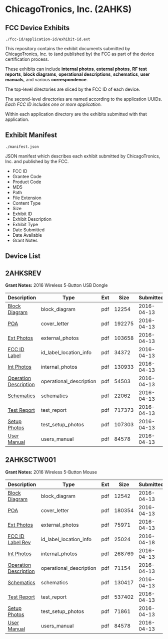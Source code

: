 # ChicagoTronics, Inc. (2AHKS)
## FCC Device Exhibits

```
./fcc-id/application-id/exhibit-id.ext
```

This repository contains the exhibit documents submitted by ChicagoTronics, Inc. to (and published by) the FCC as part of the device certification process.

These exhibits can include **internal photos**, **external photos**, **RF test reports**, **block diagrams**, **operational descriptions**, **schematics**, **user manuals**, and various **correspondence**.

The top-level directories are sliced by the FCC ID of each device.

The second-level directories are named according to the application UUIDs. *Each FCC ID includes one or more application.*

Within each application directory are the exhibits submitted with that application. 

## Exhibit Manifest

```
./manifest.json
```

JSON manifest which describes each exhibit submitted by ChicagoTronics, Inc. and published by the FCC.

- FCC ID
- Grantee Code
- Product Code
- MD5
- Path
- File Extension
- Content Type
- Size
- Exhibit ID
- Exhibit Description
- Exhibit Type
- Date Submitted
- Date Available
- Grant Notes

## Device List
## 2AHKSREV
**Grant Notes:** 2016 Wireless 5-Button USB Dongle

| Description | Type | Ext | Size | Submitted | Available |
| ----------- | ---- | --- | ---- | --------- | --------- |
| [Block Diagram](2AHKSREV/8b409b75b4a86a5cca1a3adfd8cbb214/2958525.pdf) | block_diagram | pdf | 12254 | 2016-04-13 | 2016-04-13 |
| [POA](2AHKSREV/8b409b75b4a86a5cca1a3adfd8cbb214/2958524.pdf) | cover_letter | pdf | 192275 | 2016-04-13 | 2016-04-13 |
| [Ext Photos](2AHKSREV/8b409b75b4a86a5cca1a3adfd8cbb214/2958526.pdf) | external_photos | pdf | 103658 | 2016-04-13 | 2016-04-13 |
| [FCC ID Label](2AHKSREV/8b409b75b4a86a5cca1a3adfd8cbb214/2958527.pdf) | id_label_location_info | pdf | 34372 | 2016-04-13 | 2016-04-13 |
| [Int Photos](2AHKSREV/8b409b75b4a86a5cca1a3adfd8cbb214/2958528.pdf) | internal_photos | pdf | 130933 | 2016-04-13 | 2016-04-13 |
| [Operation Description](2AHKSREV/8b409b75b4a86a5cca1a3adfd8cbb214/2958529.pdf) | operational_description | pdf | 54503 | 2016-04-13 | 2016-04-13 |
| [Schematics](2AHKSREV/8b409b75b4a86a5cca1a3adfd8cbb214/2958530.pdf) | schematics | pdf | 22062 | 2016-04-13 | 2016-04-13 |
| [Test Report](2AHKSREV/8b409b75b4a86a5cca1a3adfd8cbb214/2958531.pdf) | test_report | pdf | 717373 | 2016-04-13 | 2016-04-13 |
| [Setup Photos](2AHKSREV/8b409b75b4a86a5cca1a3adfd8cbb214/2958532.pdf) | test_setup_photos | pdf | 107303 | 2016-04-13 | 2016-04-13 |
| [User Manual](2AHKSREV/8b409b75b4a86a5cca1a3adfd8cbb214/2958533.pdf) | users_manual | pdf | 84578 | 2016-04-13 | 2016-04-13 |
## 2AHKSCTW001
**Grant Notes:** 2016 Wireless 5-Button Mouse

| Description | Type | Ext | Size | Submitted | Available |
| ----------- | ---- | --- | ---- | --------- | --------- |
| [Block Diagram](2AHKSCTW001/5ac9bb936681e6745789038954f18137/2958535.pdf) | block_diagram | pdf | 12542 | 2016-04-13 | 2016-04-13 |
| [POA](2AHKSCTW001/5ac9bb936681e6745789038954f18137/2958534.pdf) | cover_letter | pdf | 180354 | 2016-04-13 | 2016-04-13 |
| [Ext Photos](2AHKSCTW001/5ac9bb936681e6745789038954f18137/2958536.pdf) | external_photos | pdf | 75971 | 2016-04-13 | 2016-04-13 |
| [FCC ID Label Rev](2AHKSCTW001/5ac9bb936681e6745789038954f18137/2962059.pdf) | id_label_location_info | pdf | 25024 | 2016-04-18 | 2016-04-13 |
| [Int Photos](2AHKSCTW001/5ac9bb936681e6745789038954f18137/2958538.pdf) | internal_photos | pdf | 268769 | 2016-04-13 | 2016-04-13 |
| [Operation Description](2AHKSCTW001/5ac9bb936681e6745789038954f18137/2958539.pdf) | operational_description | pdf | 71154 | 2016-04-13 | 2016-04-13 |
| [Schematics](2AHKSCTW001/5ac9bb936681e6745789038954f18137/2958540.pdf) | schematics | pdf | 130417 | 2016-04-13 | 2016-04-13 |
| [Test Report](2AHKSCTW001/5ac9bb936681e6745789038954f18137/2958541.pdf) | test_report | pdf | 537402 | 2016-04-13 | 2016-04-13 |
| [Setup Photos](2AHKSCTW001/5ac9bb936681e6745789038954f18137/2958542.pdf) | test_setup_photos | pdf | 71861 | 2016-04-13 | 2016-04-13 |
| [User Manual](2AHKSCTW001/5ac9bb936681e6745789038954f18137/2958543.pdf) | users_manual | pdf | 84578 | 2016-04-13 | 2016-04-13 |
